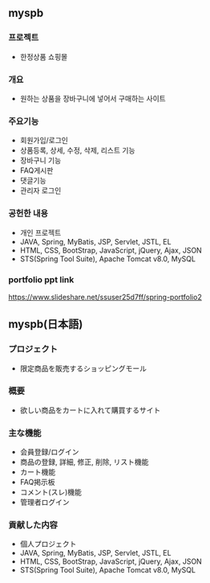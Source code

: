 ## myspb

### 프로젝트
* 한정상품 쇼핑몰

### 개요
* 원하는 상품을 장바구니에 넣어서 구매하는 사이트

### 주요기능
* 회원가입/로그인
* 상품등록, 상세, 수정, 삭제, 리스트 기능
* 장바구니 기능
* FAQ게시판
* 댓글기능
* 관리자 로그인

### 공헌한 내용
* 개인 프로젝트
* JAVA, Spring, MyBatis, JSP, Servlet, JSTL, EL
* HTML, CSS, BootStrap, JavaScript, jQuery, Ajax, JSON
* STS(Spring Tool Suite), Apache Tomcat v8.0, MySQL

### portfolio ppt link
https://www.slideshare.net/ssuser25d7ff/spring-portfolio2


## myspb(日本語)

### プロジェクト
* 限定商品を販売するショッピングモール

### 概要
* 欲しい商品をカートに入れて購買するサイト

### 主な機能
* 会員登録/ログイン
* 商品の登録, 詳細, 修正, 削除, リスト機能
* カート機能
* FAQ掲示板
* コメント(スレ)機能
* 管理者ログイン

### 貢献した内容
* 個人プロジェクト
* JAVA, Spring, MyBatis, JSP, Servlet, JSTL, EL
* HTML, CSS, BootStrap, JavaScript, jQuery, Ajax, JSON
* STS(Spring Tool Suite), Apache Tomcat v8.0, MySQL
